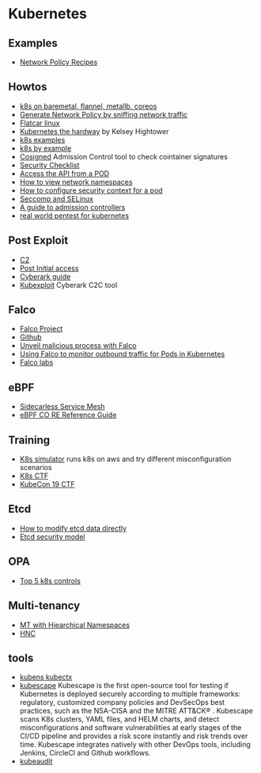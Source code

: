 # Kubernetes

## Examples
* [Network Policy Recipes](https://github.com/ahmetb/kubernetes-network-policy-recipes)

## Howtos
* [k8s on baremetal, flannel, metallb, coreos](https://www.marcolancini.it/2021/blog-kubernetes-lab-baremetal/)
* [Generate Network Policy by sniffing network traffic](https://itnext.io/generating-kubernetes-network-policies-by-sniffing-network-traffic-6d5135fe77db)
* [Flatcar linux](https://www.rkatz.xyz/post/2020-09-13-flatcar/)
* [Kubernetes the hardway](https://github.com/kelseyhightower/kubernetes-the-hard-way) by Kelsey Hightower
* [k8s examples](https://github.com/knelasevero/kubernetes-examples)
* [k8s by example](https://kubebyexample.com/)
* [Cosigned](https://github.com/dlorenc/cosigned) Admission Control tool to check cointainer signatures
* [Security Checklist](https://github.com/Vinum-Security/kubernetes-security-checklist)
* [Access the API from a POD](https://kubernetes.io/docs/tasks/run-application/access-api-from-pod/)
* [How to view network namespaces](https://www.packetcoders.io/how-to-view-the-network-namespaces-in-kubernetes/)
* [How to configure security context for a pod](https://kubernetes.io/docs/tasks/configure-pod-container/security-context/)
* [Seccomp and SELinux](https://jhrozek.wordpress.com/2021/05/25/prevent-cve-exploits-in-your-kubernetes-cluster-with-seccomp-and-selinux-profiles/amp/)
* [A guide to admission controllers](https://kubernetes.io/blog/2019/03/21/a-guide-to-kubernetes-admission-controllers/)
* [real world pentest for kubernetes](https://docs.google.com/presentation/d/1y6KGGT5Uw27cCgFMKiGv0NjRhq8YvjY_S9UG8s_TThg/edit#slide=id.g767a4f706d_0_116)


## Post Exploit
* [C2](https://github.com/cyberark/kubesploit)
* [Post Initial access](https://medium.com/swlh/kubernetes-attack-path-part-2-post-initial-access-1e27aabda36d)
* [Cyberark guide](https://www.cyberark.com/resources/threat-research-blog/kubernetes-pentest-methodology-part-3)
* [Kubexploit](https://github.com/cyberark/kubesploit) Cyberark C2C tool


## Falco
* [Falco Project](https://falco.org/docs/)
* [Github](https://github.com/falcosecurity/falco)
* [Unveil malicious process with Falco](https://sysdig.com/blog/unveil-processes-falco-cloud/)
* [Using Falco to monitor outbound traffic for Pods in Kubernetes](https://www.rkatz.xyz/post/2021-04-16-falco-network-monitoring/)
* [Falco labs](https://falco.org/labs/)

## eBPF
* [Sidecarless Service Mesh](https://thenewstack.io/how-ebpf-streamlines-the-service-mesh/)
* [eBPF CO RE Reference Guide](https://nakryiko.com/posts/bpf-core-reference-guide/)

## Training
* [K8s simulator](https://github.com/kubernetes-simulator/simulator) runs k8s on aws and try different misconfiguration scenarios
* [K8s CTF](https://github.com/quarkslab/minik8s-ctf)
* [KubeCon 19 CTF](https://securekubernetes.com/)


## Etcd
* [How to modify etcd data directly](https://medium.com/flant-com/modifying-kubernetes-etcd-data-ed3d4bb42379)
* [Etcd security model](https://etcd.io/docs/v3.2/op-guide/security/)

## OPA
* [Top 5 k8s controls](https://blog.styra.com/blog/open-policy-agent-the-top-5-kubernetes-admission-control-policies)

## Multi-tenancy
* [MT with Hiearchical Namespaces](https://engineering.mercari.com/blog/entry/20210930-scaling-kubernetes-tenant-management-with-hierarchical-namespaces-controller/)
* [HNC](https://kubernetes.io/blog/2020/08/14/introducing-hierarchical-namespaces/)


## tools
* [kubens kubectx](https://github.com/ahmetb/kubectx)
* [kubescape](https://github.com/armosec/kubescape)
Kubescape is the first open-source tool for testing if Kubernetes is deployed securely according to multiple frameworks: regulatory, customized company policies and DevSecOps best practices, such as the NSA-CISA and the MITRE ATT&CK® .
Kubescape scans K8s clusters, YAML files, and HELM charts, and detect misconfigurations and software vulnerabilities at early stages of the CI/CD pipeline and provides a risk score instantly and risk trends over time. Kubescape integrates natively with other DevOps tools, including Jenkins, CircleCI and Github workflows.
* [kubeaudit](https://github.com/Shopify/kubeaudit)


